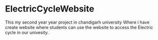 # ElectricCycleWebsite
This my second year year project in chandigarh university Where i have create website where students can use the website to access the Electric cycle in our univesity.
